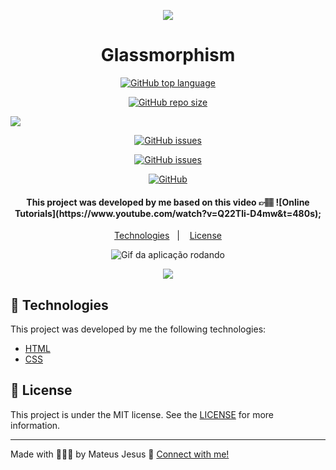 <p align="center"><img src="https://hype4.com/user/pages/09.blog/100.glassmorphism/gmorph.jpg"></p>

<h1 align="center">Glassmorphism</h1>

<p align="center">
  <a href="#language">
    <img alt="GitHub top language" src="https://img.shields.io/github/languages/top/MateusJSouza/Glassmorphism" alt="Linguagem mais utilizada"/>
  </a>
</p>

<p align="center">
  <a href="#repository-size">
    <img alt="GitHub repo size" src="https://img.shields.io/github/repo-size/MateusJSouza/Glassmorphism" alt="Tamanho do repositório"/>
  </a>
</p>

<a href="https://app.codacy.com/project/badge/Grade/6fd97796eeb849c08753294349a6abfb)">
  <img src="https://www.codacy.com/gh/MateusJSouza/Glassmorphism/dashboard?utm_source=github.com&amp;utm_medium=referral&amp;utm_content=MateusJSouza/Glassmorphism&amp;utm_campaign=Badge_Grade"/>
</a>

<p align="center">
  <a href="https://github.com/MateusJSouza/Glassmorphism/issues">
    <img alt="GitHub issues" src="https://img.shields.io/github/issues/MateusJSouza/Glassmorphism" alt="Issues"/>
  </a>
</p>

<p align="center">
  <a href="https://github.com/MateusJSouza/Glassmorphism/graphs/commit-activity">
    <img alt="GitHub issues" src="https://img.shields.io/github/issues/MateusJSouza/Glassmorphism" alt="Últimos commits"/>
  </a>
</p>

<p align="center">
  <a href="https://github.com/MateusJSouza/Glassmorphism/blob/main/LICENSE">
    <img alt="GitHub" src="https://img.shields.io/github/license/MateusJSouza/Glassmorphism" alt="Licença MIT"/>
  </a>
</p>

<h4 align="center">
  This project was developed by me based on this video 👉🏽 ![Online Tutorials](https://www.youtube.com/watch?v=Q22Tli-D4mw&t=480s);
</h4>

<p align="center">
  <a href="">Technologies</a>&nbsp;&nbsp;&nbsp;|&nbsp;&nbsp;&nbsp;
  <a href="#memo-license">License</a>
</p>

<p align="center">
  <img src="https://res.cloudinary.com/dx3vxwusq/image/upload/v1611192168/glassmorphism_psnz1o.gif" alt="Gif da aplicação rodando">
</p>

<p align="center">
  <a href="https://teste-glassmorphism.netlify.app/">
    <img src="https://res.cloudinary.com/dx3vxwusq/image/upload/v1611013043/netflify_nahquj.png">
  </a>
</p>


## 🚀 Technologies

This project was developed by me the following technologies:

- [HTML](https://www.w3schools.com/html/)
- [CSS](https://www.w3schools.com/css/)

## 📝 License

This project is under the MIT license. See the [LICENSE](https://github.com/MateusJSouza/MaratonaDiscovery/blob/main/LICENSE) for more information.

---

Made with 👨🏽‍💻 by Mateus Jesus 💙 [Connect with me!](https://www.linkedin.com/in/mateus-jesus)